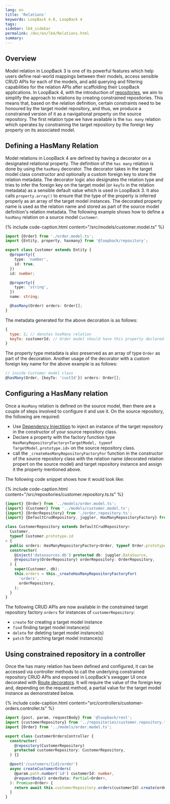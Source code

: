 ```yaml
---
lang: en
title: 'Relations'
keywords: LoopBack 4.0, LoopBack 4
tags:
sidebar: lb4_sidebar
permalink: /doc/en/lb4/Relations.html
summary:
---
```


## Overview

Model relation in LoopBack 3 is one of its powerful features which help users
define real-world mappings between their models, access sensible CRUD APIs for
each of the models, and add querying and filtering capabilities for the relation
APIs after scaffolding their LoopBack applications. In LoopBack 4, with the
introduction of [repositories](Repositories.md), we aim to simplify the approach
to relations by creating constrained repositories. This means that, based on the
relation definition, certain constraints need to be honoured by the target model
repository, and thus, we produce a constrained version of it as a navigational
property on the source repository. The first relation type we have available is
the `has many` relation which operates by constraining the target repository by
the foreign key property on its associated model.

## Defining a HasMany Relation

Model relations in LoopBack 4 are defined by having a decorator on a designated
relational property. The definition of the `has many` relation is done by using
the `hasMany` decorator. The decorator takes in the target model class
constructor and optionally a custom foreign key to store the relation metadata.
The decorator logic also designates the relation type and tries to infer the
foreign key on the target model (or `keyTo` in the relation metadata) as a
sensible default value which is used in LoopBack 3. It also calls
`property.array()` to ensure that the type of the property is inferred properly
as an array of the target model instances. The decorated property name is used
as the relation name and stored as part of the source model definition's
relation metadata. The following example shows how to define a `hasMany`
relation on a source model `Customer`.

{% include code-caption.html content="/src/models/customer.model.ts" %}

```ts
import {Order} from './order.model.ts';
import {Entity, property, hasmany} from '@loopback/repository';

export class Customer extends Entity {
  @property({
    type: 'number',
    id: true,
  })
  id: number;

  @property({
    type: 'string',
  })
  name: string;

  @hasMany(Order) orders: Order[];
}
```

The metadata generated for the above decoration is as follows:

```js
{
  type: 2; // denotes hasMany relation
  keyTo: customerId; // Order model should have this property declared
}
```

The property type metadata is also preserved as an array of type `Order` as part
of the decoration. Another usage of the decorator with a custom foreign key name
for the above example is as follows:

```ts
// inside Customer model class
@hasMany(Order, {keyTo: 'custId'}) orders: Order[];
```

## Configuring a HasMany relation

Once a `HasMany` relation is defined on the source model, then there are a
couple of steps involved to configure it and use it. On the source repository,
the following are required:

- Use [Dependency Injectition](Dependency-injection.md) to inject an instance of
  the target repository in the constructor of your source repository class.
- Declare a property with the factory function type
  `HasManyRepositoryFactory<TargetModel, typeof TargetModel.prototype.id>` on
  the source repository class.
- call the `_createHasManyRepositoryFactoryFor` function in the constructor of
  the source repository class with the relation name (decorated relation propert
  on the source model) and target repository instance and assign it the property
  mentioned above.

The following code snippet shows how it would look like:

{% include code-caption.html
content="/src/repositories/customer.repository.ts.ts" %}

```ts
{import} {Order} from '../models/order.model.ts';
{import} {Customer} from '../models/customer.model.ts';
{import} {OrderRepository} from './order.repository.ts';
{import} {DefaultCrudRepository, juggler, HasManyRepositoryFactory} from '@loopback/repository';

class CustomerRepository extends DefaultCrudRepository<
  Customer,
  typeof Customer.prototype.id
> {
  public orders: HasManyRepositoryFactory<Order, typeof Order.prototype.id>;
  constructor(
    @inject('datasources.db') protected db: juggler.DataSource,
    @repository(OrderRepository) orderRepository: OrderRepository,
  ) {
    super(Customer, db);
    this.orders = this._createHasManyRepositoryFactoryFor(
      'orders',
      orderRepository,
    );
  }
}
```

The following CRUD APIs are now available in the constrained target repository
factory `orders` for instances of `customerRepository`:

- `create` for creating a target model instance
- `find` finding target model instance(s)
- `delete` for deleting target model instance(s)
- `patch` for patching target model instance(s)

## Using constrained repository in a controller

Once the has many relation has been defined and configured, it can be accessed
via controller methods to call the underlying constrained repository CRUD APIs
and exposed in LoopBack's swagger UI once decorated with
[Route decorators](Routes.md#using-route-decorators-with-controller-methods). It
will require the value of the foreign key and, depending on the request method,
a partial value for the target model instance as demonstrated below.

{% include code-caption.html
content="src/controllers/customer-orders.controller.ts" %}

```ts
import {post, param, requestBody} from '@loopback/rest';
import {customerRepository} from '../repositories/customer.repository.ts';
import {Order} from '../models/order.model.ts';

export class CustomerOrdersController {
  constructor(
    @repository(CustomerRepository)
    protected customerRepository: CustomerRepository,
  ) {}

  @post('/customers/{id}/order')
  async createCustomerOrders(
    @param.path.number('id') customerId: number,
    @requestBody() orderData: Partial<Order>,
  ): Promise<Order> {
    return await this.customerRepository.orders(customerId).create(orderData);
  }
}
```
